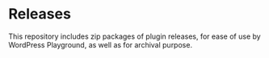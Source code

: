 # Releases

This repository includes zip packages of plugin releases, for ease of use by WordPress Playground, as well as for archival purpose.
